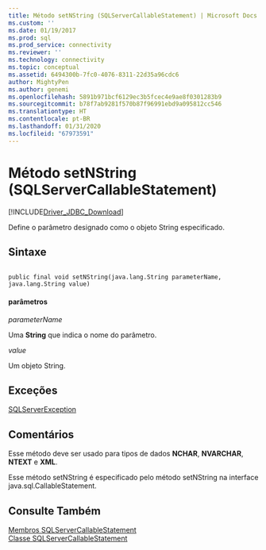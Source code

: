```yaml
---
title: Método setNString (SQLServerCallableStatement) | Microsoft Docs
ms.custom: ''
ms.date: 01/19/2017
ms.prod: sql
ms.prod_service: connectivity
ms.reviewer: ''
ms.technology: connectivity
ms.topic: conceptual
ms.assetid: 6494300b-7fc0-4076-8311-22d35a96cdc6
author: MightyPen
ms.author: genemi
ms.openlocfilehash: 5891b971bcf6129ec3b5fcec4e9ae8f0301283b9
ms.sourcegitcommit: b78f7ab9281f570b87f96991ebd9a095812cc546
ms.translationtype: HT
ms.contentlocale: pt-BR
ms.lasthandoff: 01/31/2020
ms.locfileid: "67973591"
---
```

# <a name="setnstring-method-sqlservercallablestatement"></a>Método setNString (SQLServerCallableStatement)
[!INCLUDE[Driver_JDBC_Download](../../../includes/driver_jdbc_download.md)]

  Define o parâmetro designado como o objeto String especificado.  
  
## <a name="syntax"></a>Sintaxe  
  
```  
  
public final void setNString(java.lang.String parameterName, java.lang.String value)  
```  
  
#### <a name="parameters"></a>parâmetros  
 *parameterName*  
  
 Uma **String** que indica o nome do parâmetro.  
  
 *value*  
  
 Um objeto String.  
  
## <a name="exceptions"></a>Exceções  
 [SQLServerException](../../../connect/jdbc/reference/sqlserverexception-class.md)  
  
## <a name="remarks"></a>Comentários  
 Esse método deve ser usado para tipos de dados **NCHAR**, **NVARCHAR**, **NTEXT** e **XML**.  
  
 Esse método setNString é especificado pelo método setNString na interface java.sql.CallableStatement.  
  
## <a name="see-also"></a>Consulte Também  
 [Membros SQLServerCallableStatement](../../../connect/jdbc/reference/sqlservercallablestatement-members.md)   
 [Classe SQLServerCallableStatement](../../../connect/jdbc/reference/sqlservercallablestatement-class.md)  
  
  
